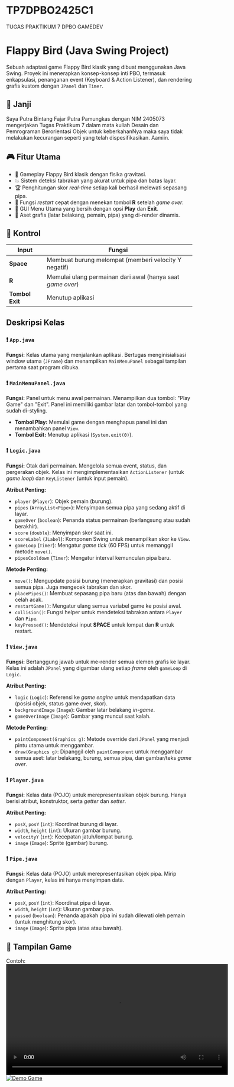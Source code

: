 # TP7DPBO2425C1
TUGAS PRAKTIKUM 7 DPBO GAMEDEV
# Flappy Bird (Java Swing Project)
Sebuah adaptasi game Flappy Bird klasik yang dibuat menggunakan Java Swing. Proyek ini menerapkan konsep-konsep inti PBO, termasuk enkapsulasi, penanganan event (Keyboard & Action Listener), dan rendering grafis kustom dengan `JPanel` dan `Timer`.

## 🙏 Janji
Saya Putra Bintang Fajar Putra Pamungkas dengan NIM 2405073 mengerjakan Tugas Praktikum 7 dalam mata kuliah Desain dan Pemrograman Berorientasi Objek untuk keberkahanNya maka saya tidak melakukan kecurangan seperti yang telah dispesifikasikan. Aamiin.

## 🎮 Fitur Utama
- 🐤 Gameplay Flappy Bird klasik dengan fisika gravitasi.
- 💥 Sistem deteksi tabrakan yang akurat untuk pipa dan batas layar.
- 🏆 Penghitungan skor *real-time* setiap kali berhasil melewati sepasang pipa.
- 🔁 Fungsi *restart* cepat dengan menekan tombol **R** setelah *game over*.
- 🧭 GUI Menu Utama yang bersih dengan opsi **Play** dan **Exit**.
- 🌇 Aset grafis (latar belakang, pemain, pipa) yang di-render dinamis.

## 💬 Kontrol
| Input | Fungsi |
| --- | --- |
| **Space** | Membuat burung melompat (memberi velocity Y negatif) |
| **R** | Memulai ulang permainan dari awal (hanya saat *game over*) |
| **Tombol Exit** | Menutup aplikasi |

## Deskripsi Kelas

### ❗️ `App.java`
**Fungsi:** Kelas utama yang menjalankan aplikasi.
Bertugas menginisialisasi window utama (`JFrame`) dan menampilkan `MainMenuPanel` sebagai tampilan pertama saat program dibuka.

### ❗️ `MainMenuPanel.java`
**Fungsi:** Panel untuk menu awal permainan.
Menampilkan dua tombol: "Play Game" dan "Exit". Panel ini memiliki gambar latar dan tombol-tombol yang sudah di-styling.
- **Tombol Play:** Memulai game dengan menghapus panel ini dan menambahkan panel `View`.
- **Tombol Exit:** Menutup aplikasi (`System.exit(0)`).

### ❗️ `Logic.java`
**Fungsi:** Otak dari permainan. Mengelola semua event, status, dan pergerakan objek.
Kelas ini mengimplementasikan `ActionListener` (untuk *game loop*) dan `KeyListener` (untuk input pemain).

**Atribut Penting:**
- `player` (`Player`): Objek pemain (burung).
- `pipes` (`ArrayList<Pipe>`): Menyimpan semua pipa yang sedang aktif di layar.
- `gameOver` (`boolean`): Penanda status permainan (berlangsung atau sudah berakhir).
- `score` (`double`): Menyimpan skor saat ini.
- `scoreLabel` (`JLabel`): Komponen Swing untuk menampilkan skor ke `View`.
- `gameLoop` (`Timer`): Mengatur *game tick* (60 FPS) untuk memanggil metode `move()`.
- `pipesCooldown` (`Timer`): Mengatur interval kemunculan pipa baru.

**Metode Penting:**
- `move()`: Mengupdate posisi burung (menerapkan gravitasi) dan posisi semua pipa. Juga mengecek tabrakan dan skor.
- `placePipes()`: Membuat sepasang pipa baru (atas dan bawah) dengan celah acak.
- `restartGame()`: Mengatur ulang semua variabel game ke posisi awal.
- `collision()`: Fungsi helper untuk mendeteksi tabrakan antara `Player` dan `Pipe`.
- `keyPressed()`: Mendeteksi input **SPACE** untuk lompat dan **R** untuk restart.

### ❗️ `View.java`
**Fungsi:** Bertanggung jawab untuk me-render semua elemen grafis ke layar.
Kelas ini adalah `JPanel` yang digambar ulang setiap *frame* oleh `gameLoop` di `Logic`.

**Atribut Penting:**
- `logic` (`Logic`): Referensi ke *game engine* untuk mendapatkan data (posisi objek, status game over, skor).
- `backgroundImage` (`Image`): Gambar latar belakang *in-game*.
- `gameOverImage` (`Image`): Gambar yang muncul saat kalah.

**Metode Penting:**
- `paintComponent(Graphics g)`: Metode override dari `JPanel` yang menjadi pintu utama untuk menggambar.
- `draw(Graphics g)`: Dipanggil oleh `paintComponent` untuk menggambar semua aset: latar belakang, burung, semua pipa, dan gambar/teks *game over*.

### ❗️ `Player.java`
**Fungsi:** Kelas data (POJO) untuk merepresentasikan objek burung.
Hanya berisi atribut, konstruktor, serta *getter* dan *setter*.

**Atribut Penting:**
- `posX`, `posY` (`int`): Koordinat burung di layar.
- `width`, `height` (`int`): Ukuran gambar burung.
- `velocityY` (`int`): Kecepatan jatuh/lompat burung.
- `image` (`Image`): Sprite (gambar) burung.

### ❗️ `Pipe.java`
**Fungsi:** Kelas data (POJO) untuk merepresentasikan objek pipa.
Mirip dengan `Player`, kelas ini hanya menyimpan data.

**Atribut Penting:**
- `posX`, `posY` (`int`): Koordinat pipa di layar.
- `width`, `height` (`int`): Ukuran gambar pipa.
- `passed` (`boolean`): Penanda apakah pipa ini sudah dilewati oleh pemain (untuk menghitung skor).
- `image` (`Image`): Sprite pipa (atas atau bawah).

## 📸 Tampilan Game
Contoh:
<video src="https://raw.githubusercontent.com/Xantares-nvrdie/TP7DPBO2425C1/main/documentation/FlappyBirdRun.mp4" controls width="600">
  Your browser does not support the video tag.
</video>
[![Demo Game](https://raw.githubusercontent.com/Xantares-nvrdie/TP7DPBO2425C1/main/documentation/thumbnail.png)](https://raw.githubusercontent.com/Xantares-nvrdie/TP7DPBO2425C1/main/documentation/FlappyBirdRun.mp4)

